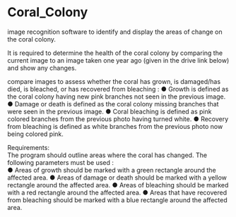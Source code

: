 # Coral_Colony
image recognition software to identify and display the areas of change on the coral colony.	

It is required to determine the health of the coral colony by comparing the current
image to an image taken one year ago (given in the drive link below) and show any
changes.

compare images to assess whether the coral has grown, is
damaged/has died, is bleached, or has recovered from bleaching :
● Growth is defined as the coral colony having new pink branches not seen in the
previous image.
● Damage or death is defined as the coral colony missing branches that were seen in
the previous image.
● Coral bleaching is defined as pink colored branches from the previous photo having
turned white.
● Recovery from bleaching is defined as white branches from the previous photo now
being colored pink.	

Requirements:	
The program should outline areas where the coral has changed. The following
parameters must be used :	
● Areas of growth should be marked with a green rectangle around the affected area.
● Areas of damage or death should be marked with a yellow rectangle around the
affected area.
● Areas of bleaching should be marked with a red rectangle around the affected area.
● Areas that have recovered from bleaching should be marked with a blue rectangle
around the affected area.


